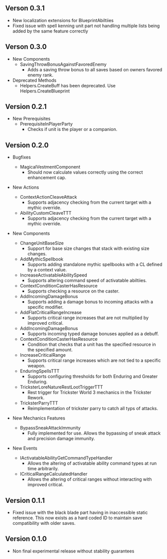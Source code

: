 ## Verson 0.3.1
* New localization extensions for BlueprintAbiltiies
* Fixed issue with spell kenning unit part not handling multiple lists being added by the same feature correctly

## Verson 0.3.0
* New Components
	* SavingThrowBonusAgainstFavoredEnemy
		* Adds a saving throw bonus to all saves based on owners favored enemy rank.
* Deprecated Methods
	* Helpers.CreateBuff has been deprecated. Use Helpers.CreateBlueprint<BlueprintBuff>

## Version 0.2.1
* New Prerequisites
	* PrerequisiteInPlayerParty
		* Checks if unit is the player or a companion.

## Version 0.2.0
* Bugfixes
	* MagicalVestmentComponent
		* Should now calculate values correctly using the correct enhancement cap.

* New Actions
	* ContextActionCleaveAttack 
		* Supports adjacency checking from the current target with a mythic override.
	* AbilityCustomCleaveTTT 
		* Supports adjacency checking from the current target with a mythic override.

* New Components
	* ChangeUnitBaseSize
		* Support for base size changes that stack with existing size changes.
	* AddMythicSpellbook
		* Supports adding standalone mythic spellbooks with a CL defined by a context value.
	* IncreaseActivatableAbilitySpeed
		* Supports altering command speed of activatable abiltiies.
	* ContextConditionCasterHasResource
		* Supports checking a resource on the caster.
	* AddIncomingDamageBonus
		* Supports adding a damage bonus to incoming attacks with a specific modifier.
	* AddFlatCriticalRangeIncrease
		* Supports critical range increases that are not multiplied by improved critical.
	* AddIncomingDamageBonus
		* Supports incoming typed damage bonuses applied as a debuff.
	* ContextConditionCasterHasResource 
		* Condition that checks that a unit has the specified resource in the specified amount.
	* IncreaseCriticalRange 
		* Supports critical range increases which are not tied to a specific weapon.
	* EnduringSpellsTTT 
		* Supports configuring thresholds for both Enduring and Greater Enduring.
	* TricksterLoreNatureRestLootTriggerTTT
		* Rest trigger for Trickster World 3 mechanics in the Trickster Rework.
	* TricksterParryTTT 
		* Reimplementation of trickster parry to catch all typs of attacks.	

* New Mechanics Features
	* BypassSneakAttackImmunity
		* Fully implemented for use. Allows the bypassing of sneak attack and precision damage immunity.
	
* New Events
	* IActivatableAbilityGetCommandTypeHandler
		* Allows the altering of activatable ability command types at run time arbitrarily.
	* ICriticalRangeCalculatedHandler 
		* Allows the altering of critical ranges without interacting with improved critical.
## Version 0.1.1
* Fixed issue with the black blade part having in inaccessible static reference. This now exists as a hard coded ID to maintain save compatibility with older saves.
## Version 0.1.0
* Non final experimental release without stability guarantees